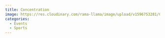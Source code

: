 ```yaml
---
title: Concentration
image: https://res.cloudinary.com/rama-llama/image/upload/v1596753281/Concentration_mwehio.jpg
categories:
  - Events
  - Sports
---
```

